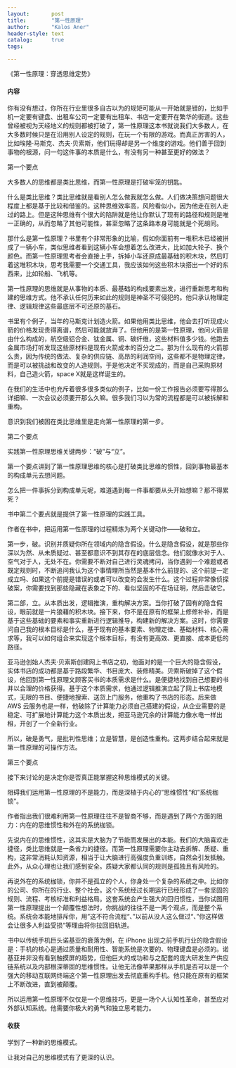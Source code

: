 ```yaml
---
layout:       post
title:        "第一性原理"
author:       "Kalos Aner"
header-style: text
catalog:      true
tags:

---
```


《第一性原理：穿透思维定势》

#### **内容**

你有没有想过，你所在行业里很多自古以为的规矩可能从一开始就是错的，比如手机一定要有键盘、出租车公司一定要有出租车、书店一定要开在繁华的街道。这些曾经被视为天经地义的规则都被打破了，第一性原理这本书就说我们大多数人，在大多数时候只是在沿用别人设定的规则，在玩一个有限的游戏。而真正厉害的人，比如埃隆·马斯克、杰夫·贝索斯，他们玩得却是另一个维度的游戏。他们善于回到事物的根源，问一句这件事的本质是什么，有没有另一种甚至更好的做法？

第一个要点

大多数人的思维都是类比思维，而第一性原理是打破牢笼的钥匙。

什么是类比思维？类比思维就是看别人怎么做我就怎么做。人们做决策想问题很大程度上都是基于比较和借鉴的。这种思维效率高，风险看似小，因为他走在别人走过的路上。但是这种思维有个很大的陷阱就是他让你默认了现有的路径和规则是唯一正确的，从而忽略了其他可能性，甚至忽略了这条路本身可能就是个死胡同。

那什么是第一性原理？书里有个非常形象的比喻，假如你面前有一堆积木已经被拼成了一辆小车，类似思维者看到这辆小车会想着怎么改进大，比如加大轮子、换个颜色。而第一性原理思考者会直接上手，拆掉小车还原成最基础的积木块，然后盯着这堆积木块，思考我需要一个交通工具，我应该如何这些积木块搭出一个好的东西来，比如轮船、飞机等。

第一性原理的思维就是从事物的本质、最基础的构成要素出发，进行重新思考和构建的思维方式。他不承认任何历来如此的规则是神圣不可侵犯的。他只承认物理定律、逻辑规律这些最底层不可还原的基石。

书里有个例子，当年的马斯克计划造火箭。如果他用类比思维，他会去打听现成火箭的价格发现贵得离谱，然后可能就放弃了。但他用的是第一性原理，他问火箭是由什么构成的，航空级铝合金、钛金属、铜、碳纤维，这些材料值多少钱。他跑去金属市场打听发现这些原材料是现有火箭成本的百分之二。那为什么现有的火箭那么贵，因为传统的做法、复杂的供应链、高昂的利润空间，这些都不是物理定律，而是可以被挑战和改变的人造规则。于是他决定不买现成的，而是自己采购原材料，自己造火箭，space X就是这样诞生的。

在我们的生活中也充斥着很多很多类似的例子，比如一份工作报告必须要写得那么详细嘛、一次会议必须要开那么久嘛。很多我们习以为常的流程都是可以被拆解和重构。

意识到我们被困在类比思维里是走向第一性原理的第一步。

第二个要点

实践第一性原理思维关键两步：“破”与“立”。

第一个要点讲到了第一性原理思维的核心是打破类比思维的惯性，回到事物最基本的构成单元去想问题。

怎么把一件事拆分到构成单元呢，难道遇到每一件事都要从头开始想嘛？那不得累死？

书中第二个要点就是提供了第一性原理的实践工具。

作者在书中，把运用第一性原理的过程精炼为两个关键动作——破和立。

第一步，破。识别并质疑你所在领域内的隐含假设。什么是隐含假设，就是那些你深以为然、从未质疑过、甚至都意识不到其存在的底层信念。他们就像水对于人、空气对于人，无处不在。你需要不断对自己进行灵魂拷问，当你遇到一个难题或者既定规则时，不断追问我认为这个事情理所当然是基本什么前提的、这个前提一定成立吗、如果这个前提是错误的或者可以改变的会发生什么。这个过程非常像侦探破案，你需要找到那些隐藏在表象之下的、看似坚固的不在场证明，然后击破它。

第二部，立。从本质出发，逻辑推演，重构解决方案。当你打破了固有的隐含假设，眼前就是一片狼藉的积木块。接下来，你不是在原有的框架上修修补补，而是基于这些基础的要素和事实重新进行逻辑推导，构建新的解决方案。这时，你需要问自己我的根本目标是什么，基于现有的基本要素、物理定律、基础材料、核心需求等，我可以如何组合来实现这个根本目标，有没有更高效、更直接、成本更低的路径。

亚马逊创始人杰夫·贝索斯创建网上书店之初，他面对的是一个巨大的隐含假设，实体书店的成功都是基于路段繁华、书目庞大、装修精美。贝索斯破掉了这个假设，他回到第一性原理文顾客买书的本质需求是什么。是便捷地找到自己想要的书并以合理的价格获得。基于这个本质需求，他通过逻辑推演立起了网上书店地模式，无限的书目、便捷地搜索、送货上门服务，他重构了书店的形态。后来做 AWS 云服务也是一样，他破除了计算能力必须自己搭建的假设，从企业需要的是稳定、可扩展地计算能力这个本质出发，把亚马逊冗余的计算能力像水电一样出租，开创了一个全新行业。

所以，破是勇气，是批判性思维；立是智慧，是创造性重构。这两步结合起来就是第一性原理的可操作方法。

第三个要点

接下来讨论的是决定你是否真正能掌握这种思维模式的关键。

阻碍我们运用第一性原理的不是能力，而是深植于内心的”思维惯性“和”系统枷锁“。

作者指出我们很难利用第一性原理往往不是智商不够，而是遇到了两个方面的阻力：内在的思维惯性和外在的系统枷锁。

先说内在的思维惯性，这其实是大脑为了节能而发展出的本能。我们的大脑喜欢走捷径，类比思维就是一条省力的捷径。而第一性原理需要你主动去拆解、质疑、重构，这非常消耗认知资源，相当于让大脑进行高强度负重训练，自然会引发抵触。此外，从众心理也让我们感到安全。质疑大家都认同的规则是孤独且有风险的。

再说外在的系统枷锁，你并不是孤立的个人，你身处一个复杂的系统之中。比如你的公司、你所在的行业、整个社会。这个系统经过长期运行已经形成了一套坚固的规则、流程、考核标准和利益格局。这套系统会产生强大的回归惯性，当你试图用第一性原理提出一个颠覆性想法时，你挑战的往往不是一两个观点，而是整个系统。系统会本能地排斥你，用”这不符合流程“、”以前从没人这么做过“、”你这样做会让很多人利益受损“等理由将你拉回旧轨道。

书中以传统手机巨头诺基亚的衰落为例，在 iPhone 出现之前手机行业的隐含假设是：手机的核心是通过质量和耐用性、智能系统是次要的、物理键盘是必须的。诺基亚并非没有看到触摸屏的趋势，但他巨大的成功和与之配套的庞大研发生产供应链系统以及内部根深蒂固的思维惯性。让他无法像苹果那样从手机是否可以是一个强大的移动互联网终端这个第一性原理出发去彻底重构手机。他只能在原有的框架上不断改进，直到被颠覆。

所以运用第一性原理不仅仅是一个思维技巧，更是一场个人认知性革命，甚至应对外部认知系统。他需要你极大的勇气和独立思考能力。

#### **收获**

学到了一种新的思维模式。

让我对自己的思维模式有了更深的认识。
